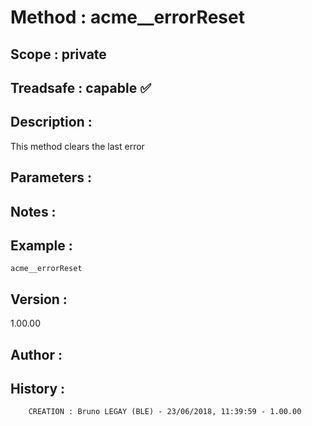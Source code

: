 ﻿# **Method :** acme__errorReset## **Scope :** private## **Treadsafe :** capable ✅ ## **Description :** This method clears the last error## **Parameters :** ## **Notes :** ## **Example :** ```acme__errorReset```## **Version :** 1.00.00## **Author :** ## **History :**          CREATION : Bruno LEGAY (BLE) - 23/06/2018, 11:39:59 - 1.00.00